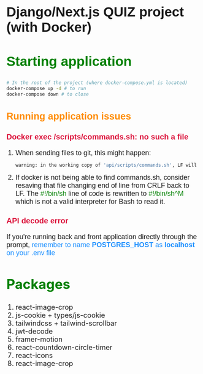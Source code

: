 <font style="font-family:arial">
<h1 style="font-size:35px;font-weight:extrabold">Django/Next.js QUIZ project (with Docker)</h1>

<h2 style="font-size:35px;color:green;font-weight:extrabold">Starting application</h2>

```Bash
# In the root of the project (where docker-compose.yml is located)
docker-compose up -d # to run
docker-compose down # to close
```

<h2 style="font-size:25px;color:darkorange;font-weight:extrabold">Running application issues</h2>

<h3 style="color:crimson;font-size:20px;font-weight:extrabold">Docker exec /scripts/commands.sh: no such a file</h3>

<ol>

<li style="font-size:18px">When sending files to git, this might happen:</li>

```bash
warning: in the working copy of 'api/scripts/commands.sh', LF will be replaced by CRLF the next time Git touches it
```

<li style="font-size:18px">If docker is not being able to find commands.sh, consider resaving that file changing end of line from CRLF back to LF. The <font style="color:green">#!/bin/sh</font> line of code is rewritten to <font style="color:green">#!/bin/sh^M</font> which is not a valid interpreter for Bash to read it.</li>

</ol>

<h3 style="color:crimson;font-size:20px;font-weight:extrabold">API decode error</h3>

<p style="font-size:18px">If you're running back and front application directly through the prompt, <font style="color:dodgerblue">remember to name <b>POSTGRES_HOST</b> as <b>localhost</b> on your .env file</font></p>
</font>

<h2 style="font-size:35px;color:green;font-weight:extrabold">Packages</h2>

<ol>
<li style="font-size:18px">react-image-crop</li>
<li style="font-size:18px">js-cookie + types/js-cookie</li>
<li style="font-size:18px">tailwindcss + tailwind-scrollbar</li>
<li style="font-size:18px">jwt-decode</li>
<li style="font-size:18px">framer-motion</li>
<li style="font-size:18px">react-countdown-circle-timer</li>
<li style="font-size:18px">react-icons</li>
<li style="font-size:18px">react-image-crop</li>
</ol>
